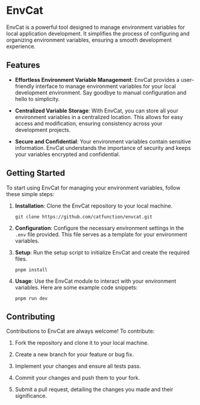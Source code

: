 # EnvCat

EnvCat is a powerful tool designed to manage environment variables for local application development. It simplifies the process of configuring and organizing environment variables, ensuring a smooth development experience.

## Features

- **Effortless Environment Variable Management**: EnvCat provides a user-friendly interface to manage environment variables for your local development environment. Say goodbye to manual configuration and hello to simplicity.

- **Centralized Variable Storage**: With EnvCat, you can store all your environment variables in a centralized location. This allows for easy access and modification, ensuring consistency across your development projects.

- **Secure and Confidential**: Your environment variables contain sensitive information. EnvCat understands the importance of security and keeps your variables encrypted and confidential.


## Getting Started

To start using EnvCat for managing your environment variables, follow these simple steps:

1. **Installation**: Clone the EnvCat repository to your local machine.

   ```shell
   git clone https://github.com/catfunction/envcat.git
   ```

2. **Configuration**: Configure the necessary environment settings in the `.env` file provided. This file serves as a template for your environment variables.

3. **Setup**: Run the setup script to initialize EnvCat and create the required files.

   ```shell
   pnpm install
   ```

4. **Usage**: Use the EnvCat module to interact with your environment variables. Here are some example code snippets:

     ```shell
   pnpm run dev
   ```

## Contributing

Contributions to EnvCat are always welcome! To contribute:

1. Fork the repository and clone it to your local machine.

2. Create a new branch for your feature or bug fix.

3. Implement your changes and ensure all tests pass.

4. Commit your changes and push them to your fork.

5. Submit a pull request, detailing the changes you made and their significance.

